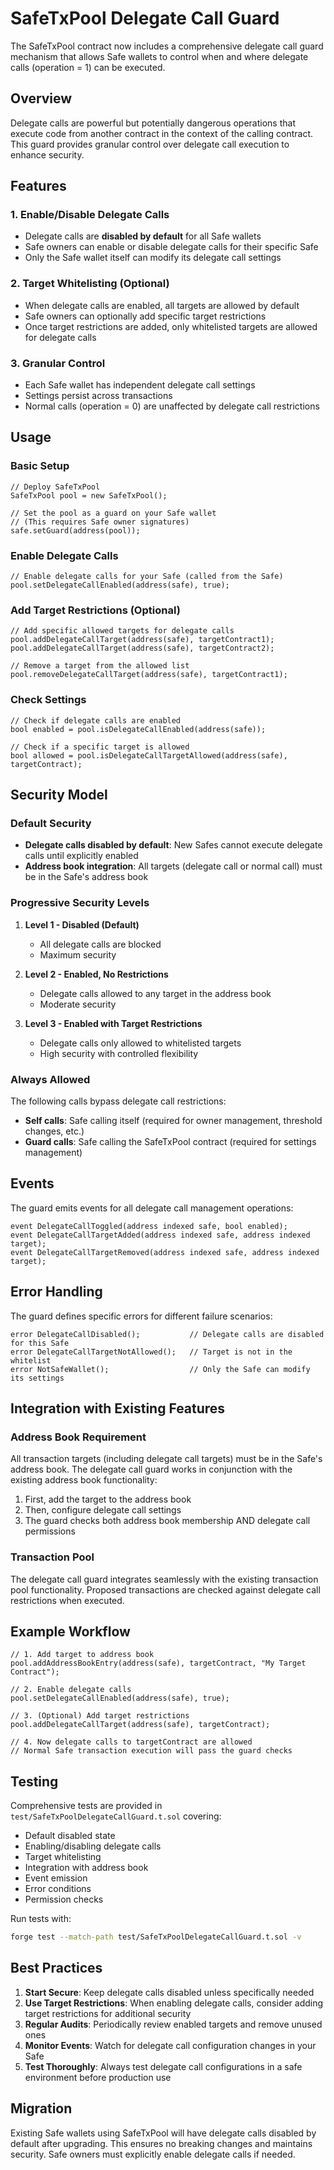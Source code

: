 # SafeTxPool Delegate Call Guard

The SafeTxPool contract now includes a comprehensive delegate call guard mechanism that allows Safe wallets to control when and where delegate calls (operation = 1) can be executed.

## Overview

Delegate calls are powerful but potentially dangerous operations that execute code from another contract in the context of the calling contract. This guard provides granular control over delegate call execution to enhance security.

## Features

### 1. Enable/Disable Delegate Calls
- Delegate calls are **disabled by default** for all Safe wallets
- Safe owners can enable or disable delegate calls for their specific Safe
- Only the Safe wallet itself can modify its delegate call settings

### 2. Target Whitelisting (Optional)
- When delegate calls are enabled, all targets are allowed by default
- Safe owners can optionally add specific target restrictions
- Once target restrictions are added, only whitelisted targets are allowed for delegate calls

### 3. Granular Control
- Each Safe wallet has independent delegate call settings
- Settings persist across transactions
- Normal calls (operation = 0) are unaffected by delegate call restrictions

## Usage

### Basic Setup

```solidity
// Deploy SafeTxPool
SafeTxPool pool = new SafeTxPool();

// Set the pool as a guard on your Safe wallet
// (This requires Safe owner signatures)
safe.setGuard(address(pool));
```

### Enable Delegate Calls

```solidity
// Enable delegate calls for your Safe (called from the Safe)
pool.setDelegateCallEnabled(address(safe), true);
```

### Add Target Restrictions (Optional)

```solidity
// Add specific allowed targets for delegate calls
pool.addDelegateCallTarget(address(safe), targetContract1);
pool.addDelegateCallTarget(address(safe), targetContract2);

// Remove a target from the allowed list
pool.removeDelegateCallTarget(address(safe), targetContract1);
```

### Check Settings

```solidity
// Check if delegate calls are enabled
bool enabled = pool.isDelegateCallEnabled(address(safe));

// Check if a specific target is allowed
bool allowed = pool.isDelegateCallTargetAllowed(address(safe), targetContract);
```

## Security Model

### Default Security
- **Delegate calls disabled by default**: New Safes cannot execute delegate calls until explicitly enabled
- **Address book integration**: All targets (delegate call or normal call) must be in the Safe's address book

### Progressive Security Levels

1. **Level 1 - Disabled (Default)**
   - All delegate calls are blocked
   - Maximum security

2. **Level 2 - Enabled, No Restrictions**
   - Delegate calls allowed to any target in the address book
   - Moderate security

3. **Level 3 - Enabled with Target Restrictions**
   - Delegate calls only allowed to whitelisted targets
   - High security with controlled flexibility

### Always Allowed
The following calls bypass delegate call restrictions:
- **Self calls**: Safe calling itself (required for owner management, threshold changes, etc.)
- **Guard calls**: Safe calling the SafeTxPool contract (required for settings management)

## Events

The guard emits events for all delegate call management operations:

```solidity
event DelegateCallToggled(address indexed safe, bool enabled);
event DelegateCallTargetAdded(address indexed safe, address indexed target);
event DelegateCallTargetRemoved(address indexed safe, address indexed target);
```

## Error Handling

The guard defines specific errors for different failure scenarios:

```solidity
error DelegateCallDisabled();           // Delegate calls are disabled for this Safe
error DelegateCallTargetNotAllowed();   // Target is not in the whitelist
error NotSafeWallet();                  // Only the Safe can modify its settings
```

## Integration with Existing Features

### Address Book Requirement
All transaction targets (including delegate call targets) must be in the Safe's address book. The delegate call guard works in conjunction with the existing address book functionality:

1. First, add the target to the address book
2. Then, configure delegate call settings
3. The guard checks both address book membership AND delegate call permissions

### Transaction Pool
The delegate call guard integrates seamlessly with the existing transaction pool functionality. Proposed transactions are checked against delegate call restrictions when executed.

## Example Workflow

```solidity
// 1. Add target to address book
pool.addAddressBookEntry(address(safe), targetContract, "My Target Contract");

// 2. Enable delegate calls
pool.setDelegateCallEnabled(address(safe), true);

// 3. (Optional) Add target restrictions
pool.addDelegateCallTarget(address(safe), targetContract);

// 4. Now delegate calls to targetContract are allowed
// Normal Safe transaction execution will pass the guard checks
```

## Testing

Comprehensive tests are provided in `test/SafeTxPoolDelegateCallGuard.t.sol` covering:
- Default disabled state
- Enabling/disabling delegate calls
- Target whitelisting
- Integration with address book
- Event emission
- Error conditions
- Permission checks

Run tests with:
```bash
forge test --match-path test/SafeTxPoolDelegateCallGuard.t.sol -v
```

## Best Practices

1. **Start Secure**: Keep delegate calls disabled unless specifically needed
2. **Use Target Restrictions**: When enabling delegate calls, consider adding target restrictions for additional security
3. **Regular Audits**: Periodically review enabled targets and remove unused ones
4. **Monitor Events**: Watch for delegate call configuration changes in your Safe
5. **Test Thoroughly**: Always test delegate call configurations in a safe environment before production use

## Migration

Existing Safe wallets using SafeTxPool will have delegate calls disabled by default after upgrading. This ensures no breaking changes and maintains security. Safe owners must explicitly enable delegate calls if needed.
